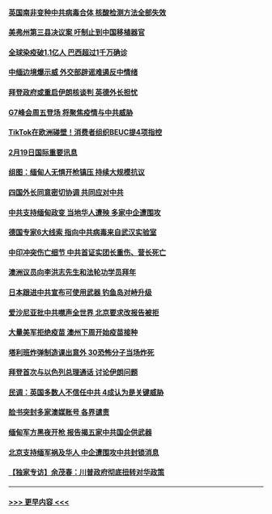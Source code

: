 #### [英国南非变种中共病毒合体 核酸检测方法全部失效](../pages/prog202/a103057916.md?t=02200351) 
#### [美弗州第三县决议案 吁制止到中国移植器官](../pages/prog202/a103057958.md?t=02200351) 
#### [全球染疫破1.1亿人 巴西超过1千万确诊](../pages/prog202/a103057934.md?t=02200351) 
#### [中缅边境爆示威 外交部辟谣难遏反中情绪](../pages/prog202/a103057918.md?t=02200351) 
#### [拜登政府或重启伊朗核谈判 英德外长担忧](../pages/prog202/a103057904.md?t=02200351) 
#### [G7峰会周五登场 将聚焦疫情与中共威胁](../pages/prog202/a103057888.md?t=02200351) 
#### [TikTok在欧洲碰壁！消费者组织BEUC提4项指控](../pages/prog202/a103057739.md?t=02200351) 
#### [2月19日国际重要讯息](../pages/prog202/a103057733.md?t=02200351) 
#### [组图：缅甸人无惧开枪镇压 持续大规模抗议](../pages/prog202/a103057632.md?t=02200351) 
#### [四国外长同意密切协调 共同应对中共](../pages/prog202/a103057611.md?t=02200351) 
#### [中共支持缅甸政变 当地华人遭殃 多家中企遭围攻](../pages/prog202/a103057560.md?t=02200351) 
#### [德国专家6大线索 指向中共病毒来自武汉实验室](../pages/prog202/a103057562.md?t=02200351) 
#### [中印冲突伤亡细节 中共首证实团长重伤、营长死亡](../pages/prog202/a103057532.md?t=02200351) 
#### [澳洲议员向李洪志先生和法轮功学员拜年](../pages/prog202/a103057437.md?t=02200351) 
#### [日本跟进中共宣布可使用武器 钓鱼岛对峙升级](../pages/prog202/a103057324.md?t=02200351) 
#### [爱沙尼亚批中共噤声全世界 北京要求改报告被拒](../pages/prog202/a103057304.md?t=02200351) 
#### [大量美军拒绝疫苗 澳州下周开始疫苗接种](../pages/prog202/a103057358.md?t=02200351) 
#### [塔利班炸弹制造课出意外 30恐怖分子当场炸死](../pages/prog202/a103057286.md?t=02200351) 
#### [拜登首次与以色列总理通话  讨论伊朗问题](../pages/prog202/a103057343.md?t=02200351) 
#### [民调：英国多数人不信任中共 4成认为是关键威胁](../pages/prog202/a103057239.md?t=02200351) 
#### [脸书突封多家澳媒账号 各界谴责](../pages/prog202/a103057170.md?t=02200351) 
#### [缅甸军方黑夜开枪 报告揭五家中共国企供武器](../pages/prog202/a103057165.md?t=02200351) 
#### [北京支持缅军祸及华人 中企遭围攻中共封锁消息](../pages/prog202/a103057115.md?t=02200351) 
#### [【独家专访】余茂春：川普政府彻底扭转对华政策](../pages/prog202/a103057124.md?t=02200351) 

----
#### [ >>> 更早内容 <<< ](../indexes/prog202-earlier.md)
